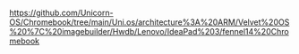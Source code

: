 https://github.com/Unicorn-OS/Chromebook/tree/main/Uni.os/architecture%3A%20ARM/Velvet%20OS%20%7C%20imagebuilder/Hwdb/Lenovo/IdeaPad%203/fennel14%20Chromebook
